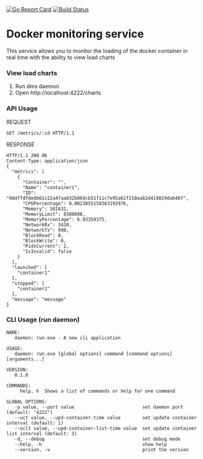 [![Go Report Card](https://goreportcard.com/badge/github.com/lavrs/docker-monitoring-service)](https://goreportcard.com/report/github.com/lavrs/docker-monitoring-service) [![Build Status](https://travis-ci.org/lavrs/docker-monitoring-service.svg?branch=master)](https://travis-ci.org/lavrs/docker-monitoring-service)
# Docker monitoring service
This service allows you to monitor the loading of the docker container in real time with the ability to view load charts
### View load charts
1. Run dms daemon
2. Open http://localhost:4222/charts
### API Usage
REQUEST
```
GET /metrics/:id HTTP/1.1
```
RESPONSE
```
HTTP/1.1 200 OK
Content-Type: application/json
{
  "metrics": [
    {
      "Container": "",
      "Name": "container1",
      "ID": "0ddf7dfdedb61c22a47aa032b069cb51f11c7e95a61f210aab2d419829dab46f",
      "CPUPercentage": 0.0023855158363192976,
      "Memory": 581632,
      "MemoryLimit": 8388608,
      "MemoryPercentage": 6.93359375,
      "NetworkRx": 3410,
      "NetworkTx": 998,
      "BlockRead": 0,
      "BlockWrite": 0,
      "PidsCurrent": 2,
      "IsInvalid": false
    }
  ],
  "launched": [
    "container1"
  ],
  "stopped": [
    "container2"
  ],
  "message": "message"
}
```
### CLI Usage (run daemon)
```
NAME:
   daemon: run.exe - A new cli application

USAGE:
   daemon: run.exe [global options] command [command options] [arguments...]

VERSION:
   0.1.0

COMMANDS:
     help, h  Shows a list of commands or help for one command

GLOBAL OPTIONS:
   -p value, --port value                         set daemon port (default: "4222")
   --uct value, --upd-container-time value        set update container interval (default: 1)
   --uclt value, --upd-container-list-time value  set update container list interval (default: 3)
   -d, --debug                                    set debug mode
   --help, -h                                     show help
   --version, -v                                  print the version
```
